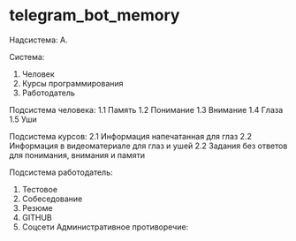 # telegram_bot_memory
Надсистема:
А. 

Система:
1. Человек
2. Курсы программирования
3. Работодатель

Подсистема человека:
1.1 Память
1.2 Понимание
1.3 Внимание
1.4 Глаза
1.5 Уши

Подсистема курсов:
2.1 Информация напечатанная для глаз
2.2 Информация в видеоматериале для глаз и ушей
2.2 Задания без ответов для понимания, внимания и памяти

Подсистема работодатель:
1. Тестовое
2. Собеседование
3. Резюме
4. GITHUB
5. Соцсети
Административное противоречие:
